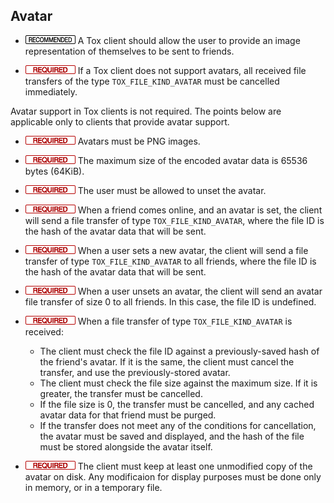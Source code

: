 Avatar
------

- ![](/badge/rec.png) A Tox client should allow the user to provide an image
  representation of themselves to be sent to friends.

- ![](/badge/req.png) If a Tox client does not support avatars, all received
  file transfers of the type `TOX_FILE_KIND_AVATAR` must be cancelled
  immediately.

Avatar support in Tox clients is not required. The points below are applicable only to clients that provide avatar support.

- ![](/badge/req.png) Avatars must be PNG images.

- ![](/badge/req.png) The maximum size of the encoded avatar data is 65536
  bytes (64KiB).

- ![](/badge/req.png) The user must be allowed to unset the avatar.

- ![](/badge/req.png) When a friend comes online, and an avatar is set, the
  client will send a file transfer of type `TOX_FILE_KIND_AVATAR`, where the
  file ID is the hash of the avatar data that will be sent.

- ![](/badge/req.png) When a user sets a new avatar, the client will send a
  file transfer of type `TOX_FILE_KIND_AVATAR` to all friends, where the file
  ID is the hash of the avatar data that will be sent.

- ![](/badge/req.png) When a user unsets an avatar, the client will send an
  avatar file transfer of size 0 to all friends. In this case, the file ID is
  undefined.

- ![](/badge/req.png) When a file transfer of type `TOX_FILE_KIND_AVATAR` is received:
    - The client must check the file ID against a previously-saved hash of the
      friend's avatar. If it is the same, the client must cancel the transfer,
      and use the previously-stored avatar.
    - The client must check the file size against the maximum size. If it is
      greater, the transfer must be cancelled.
    - If the file size is 0, the transfer must be cancelled, and any cached
      avatar data for that friend must be purged.
    - If the transfer does not meet any of the conditions for cancellation, the
      avatar must be saved and displayed, and the hash of the file must be
      stored alongside the avatar itself.

- ![](/badge/req.png) The client must keep at least one unmodified copy of the
  avatar on disk. Any modificaion for display purposes must be done only in
  memory, or in a temporary file.
